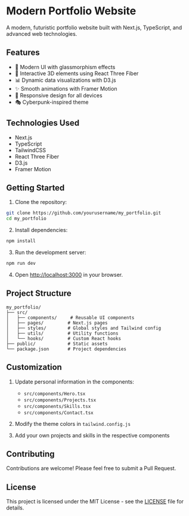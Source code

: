 # Modern Portfolio Website

A modern, futuristic portfolio website built with Next.js, TypeScript, and advanced web technologies.

## Features

- 🎨 Modern UI with glassmorphism effects
- 🌟 Interactive 3D elements using React Three Fiber
- 📊 Dynamic data visualizations with D3.js
- ✨ Smooth animations with Framer Motion
- 🎯 Responsive design for all devices
- 🎭 Cyberpunk-inspired theme

## Technologies Used

- Next.js
- TypeScript
- TailwindCSS
- React Three Fiber
- D3.js
- Framer Motion

## Getting Started

1. Clone the repository:
```bash
git clone https://github.com/yourusername/my_portfolio.git
cd my_portfolio
```

2. Install dependencies:
```bash
npm install
```

3. Run the development server:
```bash
npm run dev
```

4. Open [http://localhost:3000](http://localhost:3000) in your browser.

## Project Structure

```
my_portfolio/
├── src/
│   ├── components/     # Reusable UI components
│   ├── pages/         # Next.js pages
│   ├── styles/        # Global styles and Tailwind config
│   ├── utils/         # Utility functions
│   └── hooks/         # Custom React hooks
├── public/            # Static assets
└── package.json       # Project dependencies
```

## Customization

1. Update personal information in the components:
   - `src/components/Hero.tsx`
   - `src/components/Projects.tsx`
   - `src/components/Skills.tsx`
   - `src/components/Contact.tsx`

2. Modify the theme colors in `tailwind.config.js`

3. Add your own projects and skills in the respective components

## Contributing

Contributions are welcome! Please feel free to submit a Pull Request.

## License

This project is licensed under the MIT License - see the [LICENSE](LICENSE) file for details.

